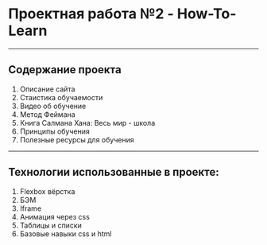# __Проектная работа №2 - How-To-Learn__  

------
## Содержание проекта  
1. Описание сайта  
2. Стаистика обучаемости  
3. Видео об обучение  
4. Метод Феймана  
5. Книга Салмана Хана: Весь мир - школа  
6. Принципы обучения  
7. Полезные ресурсы для обучения  

------  
## Технологии использованные в проекте:  
1. Flexbox вёрстка  
2. БЭМ  
3. Iframe  
4. Анимация через css  
5. Таблицы и списки  
6. Базовые навыки css и html